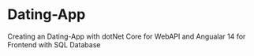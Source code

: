 # Dating-App
Creating an Dating-App with dotNet Core for WebAPI and Angualar 14 for Frontend with SQL Database
